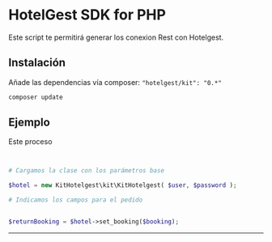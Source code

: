 HotelGest SDK for PHP
=====

Este script te permitirá generar los conexion Rest con Hotelgest.

## Instalación

Añade las dependencias vía composer: `"hotelgest/kit": "0.*"`

```bash
composer update
```

## Ejemplo 

Este proceso 

```php


# Cargamos la clase con los parámetros base

$hotel = new KitHotelgest\kit\KitHotelgest( $user, $password );

# Indicamos los campos para el pedido


$returnBooking = $hotel->set_booking($booking);
```

--------

